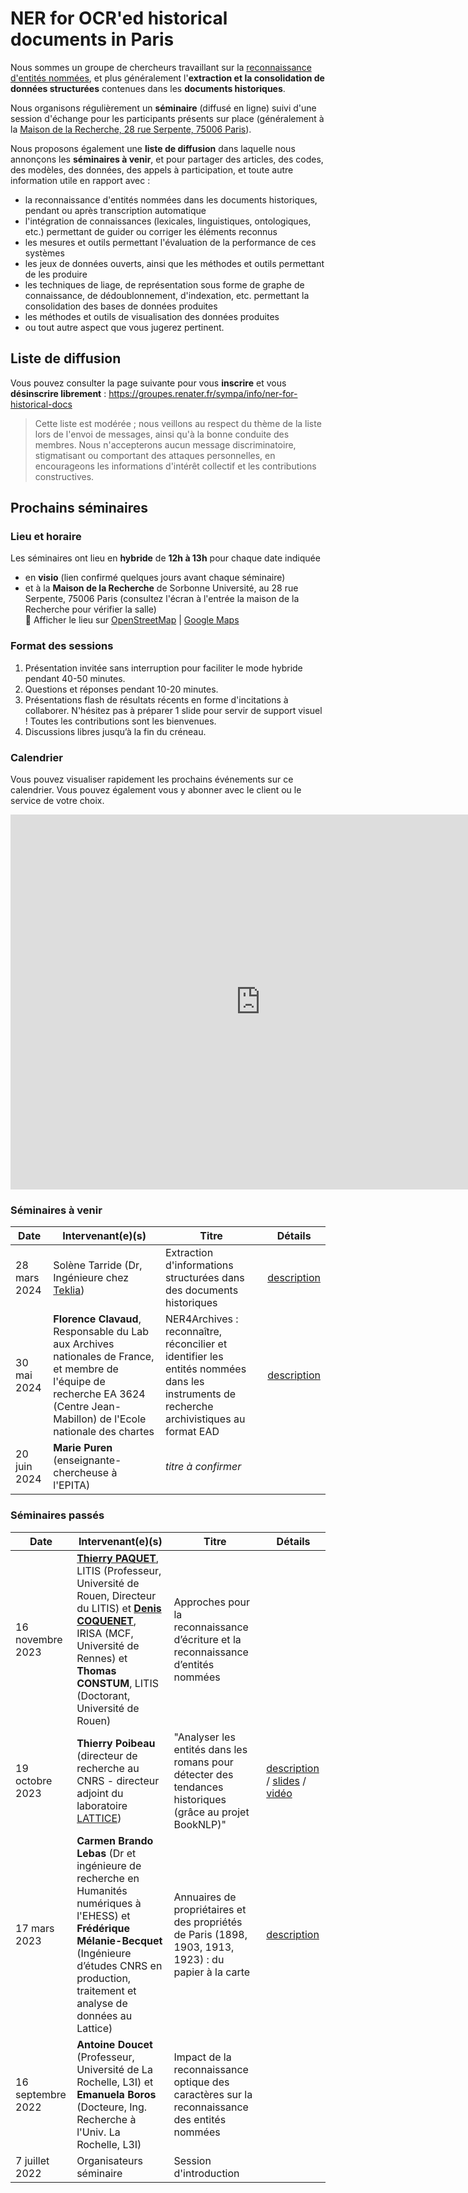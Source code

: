 # NER for OCR'ed historical documents in Paris

Nous sommes un groupe de chercheurs travaillant sur la [reconnaissance d'entités nommées](https://en.wikipedia.org/wiki/Named-entity_recognition), et plus généralement l'**extraction et la consolidation de données structurées** contenues dans les **documents historiques**.

Nous organisons régulièrement un **séminaire** (diffusé en ligne) suivi d'une session d'échange pour les participants présents sur place (généralement à la [Maison de la Recherche, 28 rue Serpente, 75006 Paris](https://www.openstreetmap.org/node/5583148549)).

Nous proposons également une **liste de diffusion** dans laquelle nous annonçons les **séminaires à venir**, et pour partager des articles, des codes, des modèles, des données, des appels à participation, et toute autre information utile en rapport avec :

- la reconnaissance d'entités nommées dans les documents historiques, pendant ou après transcription automatique
- l'intégration de connaissances (lexicales, linguistiques, ontologiques, etc.) permettant de guider ou corriger les éléments reconnus
- les mesures et outils permettant l'évaluation de la performance de ces systèmes
- les jeux de données ouverts, ainsi que les méthodes et outils permettant de les produire
- les techniques de liage, de représentation sous forme de graphe de connaissance, de dédoublonnement, d'indexation, etc. permettant la consolidation des bases de données produites
- les méthodes et outils de visualisation des données produites
- ou tout autre aspect que vous jugerez pertinent.


## Liste de diffusion

Vous pouvez consulter la page suivante pour vous **inscrire** et vous **désinscrire librement** : <https://groupes.renater.fr/sympa/info/ner-for-historical-docs>

> Cette liste est modérée ; nous veillons au respect du thème de la liste lors de l'envoi de messages, ainsi qu'à la bonne conduite des membres. Nous n'accepterons aucun message discriminatoire, stigmatisant ou comportant des attaques personnelles, en encourageons les informations d'intérêt collectif et les contributions constructives.


## Prochains séminaires

### Lieu et horaire
Les séminaires ont lieu en **hybride** de **12h à 13h** pour chaque date indiquée

- en **visio** (lien confirmé quelques jours avant chaque séminaire)
- et à la **Maison de la Recherche** de Sorbonne Université, au 28 rue Serpente, 75006 Paris (consultez l'écran à l'entrée la maison de la Recherche pour vérifier la salle)  
📍 Afficher le lieu sur [OpenStreetMap](https://www.openstreetmap.org/node/5583148549) | [Google Maps](https://maps.app.goo.gl/dtYSTtkUp3UxbDkq8)

### Format des sessions

1. Présentation invitée sans interruption pour faciliter le mode hybride pendant 40-50 minutes. 
2. Questions et réponses pendant 10-20 minutes. 
3. Présentations flash de résultats récents en forme d'incitations à collaborer. N'hésitez pas à préparer 1 slide pour servir de support visuel ! Toutes les contributions sont les bienvenues. 
4. Discussions libres jusqu’à la fin du créneau. 

###  Calendrier
Vous pouvez visualiser rapidement les prochains événements sur ce calendrier. Vous pouvez également vous y abonner avec le client ou le service de votre choix.
<iframe src="https://calendar.google.com/calendar/embed?src=c_e18225cb33bf2dac7b2b38cc05452690daa401dc96d08fc9bd68eb9d96671238%40group.calendar.google.com&ctz=Europe%2FParis" style="border: 0" width="800" height="600" frameborder="0" scrolling="no"></iframe>

### Séminaires à venir

| Date | Intervenant(e)(s) | Titre  | Détails |
|----------|-------|----------|----------|
| 28 mars 2024 | Solène Tarride (Dr, Ingénieure chez [Teklia](https://teklia.com/)) | Extraction d'informations structurées dans des documents historiques | [description](./seminar-20240328-tarride.md) |
| 30 mai 2024 | **Florence Clavaud**, Responsable du Lab aux Archives nationales de France, et membre de l'équipe de recherche EA 3624 (Centre Jean-Mabillon) de l'Ecole nationale des chartes | NER4Archives : reconnaître, réconcilier et identifier les entités nommées dans les instruments de recherche archivistiques au format EAD | [description](./seminar-20240530-clavaud.md) |
| 20 juin 2024 | **Marie Puren** (enseignante-chercheuse à l'EPITA) | *titre à confirmer* |  |

### Séminaires passés

| Date | Intervenant(e)(s) | Titre  | Détails |
|----------|-------|----------|----------|
| 16 novembre 2023 | [**Thierry PAQUET**](https://pagesperso.litislab.fr/tpaquet/), LITIS (Professeur, Université de Rouen, Directeur du LITIS) et [**Denis COQUENET**](https://factodeeplearning.github.io/), IRISA (MCF, Université de Rennes) et **Thomas CONSTUM**, LITIS (Doctorant, Université de Rouen) | Approches pour la reconnaissance d’écriture et la reconnaissance d’entités nommées | |
| 19 octobre 2023 | **Thierry Poibeau** (directeur de recherche au CNRS - directeur adjoint du laboratoire [LATTICE](https://www.lattice.cnrs.fr/membres/direction/thierry-poibeau/)) | "Analyser les entités dans les romans pour détecter des tendances historiques (grâce au projet BookNLP)" | [description](./seminar-20231019-poibeau.md) / [slides](./ressources/20231019-T-Poibeau-slides-bookNLP-Sorbonne.pdf) / [vidéo](https://filesender.renater.fr/?s=download&token=2901d544-1c37-4a8c-b9c9-3a33c9161603) |
| 17 mars 2023 | **Carmen Brando Lebas** (Dr et ingénieure de recherche en Humanités numériques à l'EHESS) et **Frédérique Mélanie-Becquet** (Ingénieure d’études CNRS en production, traitement et analyse de données au Lattice) | Annuaires de propriétaires et des propriétés de Paris (1898, 1903, 1913, 1923) : du papier à la carte | [description](./seminar-20230317-brando-melanie.md) |
| 16 septembre 2022 | **Antoine Doucet** (Professeur, Université de La Rochelle, L3I) et **Emanuela Boros** (Docteure, Ing. Recherche à l'Univ. La Rochelle, L3I) |  Impact de la reconnaissance optique des caractères sur la reconnaissance des entités nommées | |
| 7 juillet 2022 | Organisateurs séminaire | Session d'introduction |  |


